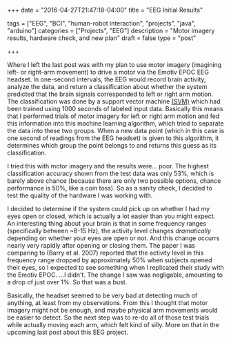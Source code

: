 +++
date = "2016-04-27T21:47:18-04:00"
title = "EEG Initial Results"

tags = ["EEG", "BCI", "human-robot interaction", "projects", "java", "arduino"]
categories = ["Projects", "EEG"]
description = "Motor imagery results, hardware check, and new plan"
draft = false
type = "post"

+++

Where I left the last post was with my plan to use motor imagery (imagining left- or right-arm movement) to drive a motor
via the Emotiv EPOC EEG headset. In one-second intervals, the EEG would record brain activity, analyze the data, and return
a classification about whether the system predicted that the brain signals corresponded to left or right arm motion. The
classification was done by a support vector machine [(SVM)](https://en.wikipedia.org/wiki/Support_vector_machine) which had
been trained using 1000 seconds of labeled input data. Basically this means that I performed trials of motor imagery for
left or right arm motion and fed this information into this machine learning algorithm, which tried to separate the data
into these two groups. When a new data point (which in this case is one second of readings from the EEG headset) is given
to this algorithm, it determines which group the point belongs to and returns this guess as its classification. 

I tried this with motor imagery and the results were... poor. The highest classification accuracy shown from the test data
was only 53%, which is barely above chance (because there are only two possible options, chance performance is 50%, like
a coin toss). So as a sanity check, I decided to test the quality of the hardware I was working with.

I decided to determine if the system could pick up on whether I had my eyes open or closed, which is actually 
a lot easier than you might expect. An interesting thing about your brain is that in some frequency ranges (specifically
between ~8-15 Hz), the activity level changes _dramatically_ depending on whether your eyes are open or not. And this
change occurrs nearly very rapidly after opening or closing them. The paper I was comparing to (Barry et al. 2007) reported
that the activity level in this frequency range dropped by approximately 50% when subjects opened their eyes, so I expected
to see something when I replicated their study with the Emotiv EPOC. ...I didn't. The change I saw was negligable, amounting
to a drop of just over 1%. So that was a bust. 

Basically, the headset seemed to be very bad at detecting much of anything, at least from my observations. From this I
thought that motor imagery might not be enough, and maybe physical arm movements would be easier to detect. So the next
step was to re-do all of those test trials while actually moving each arm, which felt kind of silly. More on that in 
the upcoming last post about this EEG project. 

